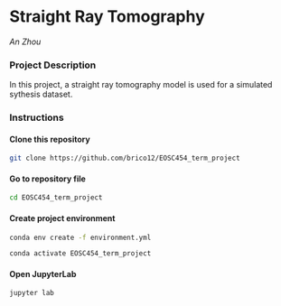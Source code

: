 #  Straight Ray Tomography
_An Zhou_
### Project Description
In this project, a straight ray tomography model is used for a simulated sythesis dataset.

### Instructions

#### Clone this repository
```bash
git clone https://github.com/brico12/EOSC454_term_project
```

#### Go to repository file 
```bash
cd EOSC454_term_project
```

#### Create project environment
```bash
conda env create -f environment.yml
```
```bash
conda activate EOSC454_term_project
```

#### Open JupyterLab
```bash
jupyter lab
```
